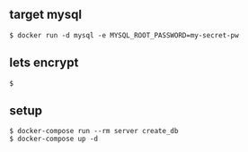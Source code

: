 ## target mysql
```
$ docker run -d mysql -e MYSQL_ROOT_PASSWORD=my-secret-pw
```
## lets encrypt
```
$ 
```

## setup
```
$ docker-compose run --rm server create_db
$ docker-compose up -d
```
